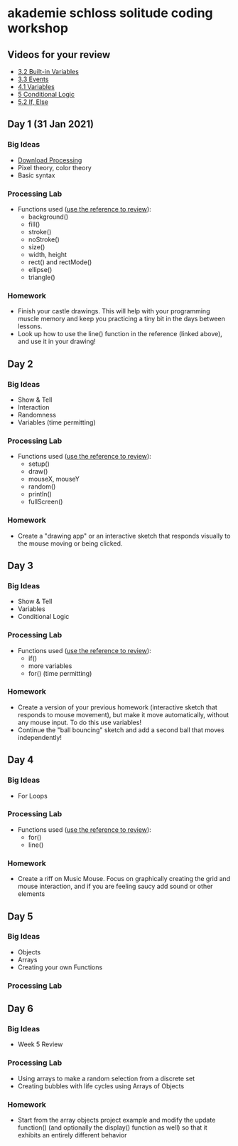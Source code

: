 # akademie schloss solitude coding workshop

## Videos for your review

+ [3.2 Built-in Variables](https://www.youtube.com/watch?v=ibW4oA7-n8I&index=2&list=PLRqwX-V7Uu6by61pbhdvyEpIeymlmnXzD)
+ [3.3 Events](https://www.youtube.com/watch?v=UvSjtiW-RH8&index=3&list=PLRqwX-V7Uu6by61pbhdvyEpIeymlmnXzD)
+ [4.1 Variables](https://www.youtube.com/watch?v=B-ycSR3ntik)
+ [5 Conditional Logic](https://www.youtube.com/watch?v=wsI6N9hfW7E&list=PLRqwX-V7Uu6YqykuLs00261JCqnL_NNZ_)
+ [5.2 If, Else](https://www.youtube.com/watch?v=mVq7Ms01RjA&list=PLRqwX-V7Uu6YqykuLs00261JCqnL_NNZ_&index=2)

## Day 1 (31 Jan 2021)

### Big Ideas

+ [Download Processing](https://processing.org/download/)
+ Pixel theory, color theory
+ Basic syntax

### Processing Lab

+ Functions used ([use the reference to review](https://processing.org/reference/)):
	+ background()
	+ fill()
	+ stroke()
	+ noStroke()
	+ size()
	+ width, height
	+ rect() and rectMode()
	+ ellipse()
	+ triangle()

### Homework

+ Finish your castle drawings. This will help with your programming muscle memory and keep you practicing a tiny bit in the days between lessons.
+ Look up how to use the line() function in the reference (linked above), and use it in your drawing!

## Day 2

### Big Ideas

+ Show & Tell
+ Interaction
+ Randomness
+ Variables (time permitting)

### Processing Lab

+ Functions used ([use the reference to review](https://processing.org/reference/)):
	+ setup()
	+ draw()
	+ mouseX, mouseY
	+ random()
	+ println()
	+ fullScreen()

### Homework

+ Create a "drawing app" or an interactive sketch that responds visually to the mouse moving or being clicked.


## Day 3

### Big Ideas

+ Show & Tell
+ Variables
+ Conditional Logic

### Processing Lab

+ Functions used ([use the reference to review](https://processing.org/reference/)):
	+ if()
	+ more variables
	+ for() (time permitting)

### Homework

+ Create a version of your previous homework (interactive sketch that responds to mouse movement), but make it move automatically, without any mouse input. To do this use variables!
+ Continue the "ball bouncing" sketch and add a second ball that moves independently!

## Day 4

### Big Ideas

+ For Loops

### Processing Lab

+ Functions used ([use the reference to review](https://processing.org/reference/)):
	+ for()
	+ line()

### Homework

+ Create a riff on Music Mouse. Focus on graphically creating the grid and mouse interaction, and if you are feeling saucy add sound or other elements

## Day 5

### Big Ideas

+ Objects
+ Arrays
+ Creating your own Functions

### Processing Lab

## Day 6

### Big Ideas

+ Week 5 Review

### Processing Lab

+ Using arrays to make a random selection from a discrete set
+ Creating bubbles with life cycles using Arrays of Objects

### Homework

+ Start from the array objects project example and modify the update function() (and optionally the display() function as well) so that it exhibits an entirely different behavior




<!-- ignore the shit below this line 
+ Functions used ([use the reference to review](https://processing.org/reference/)):
	+ [map](https://processing.org/reference/map_.html)
	+ [random](https://processing.org/reference/random_.html)
	+ [setup() and draw()](https://www.youtube.com/watch?v=o8dffrZ86gs)
	+ keyPressed

+ Variable types
	+ int
	+ float
	+ string

+ Conditional Logic
	+ if

+ Exercises
	+ Intro to variables
	+ Increase brush size
	+ Use variables to store randomly generated numbers
	+ Augment drawing apps using variables
	+ Fade in/out background
	+ Bouncing ball
	+ wiggle

+ [void KeyPressed](https://processing.org/reference/keyPressed_.html)

## Extended Resources and Opportunities

+ [Dan Shiffman's Learning Processing Book](http://learningprocessing.com/)
+ [Dan Shiffman's YouTube tutorial series](https://www.youtube.com/user/shiffman/videos?app=desktop)
+ [School for Poetic Computation](https://sfpc.io/)
+ [ITP Summer Camp](https://itp.nyu.edu/camp2019/)
+ [Processing Community Day NYC in February](https://processing.nyc/)
+ [Creative Code Fest at NYU/ITP on Dec 8](http://ccfest.rocks/nyc)

-->
